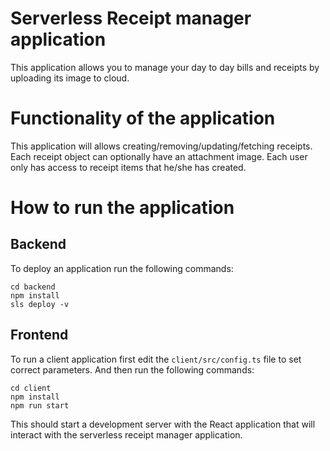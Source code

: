 # Serverless Receipt manager application

This application allows you to manage your day to day bills and receipts by uploading its image to cloud.

# Functionality of the application

This application will allows creating/removing/updating/fetching receipts.
Each receipt object can optionally have an attachment image. Each user only has access to receipt items that he/she has created.

# How to run the application

## Backend

To deploy an application run the following commands:

```
cd backend
npm install
sls deploy -v
```

## Frontend

To run a client application first edit the `client/src/config.ts` file to set correct parameters. And then run the following commands:

```
cd client
npm install
npm run start
```

This should start a development server with the React application that will interact with the serverless receipt manager application.
